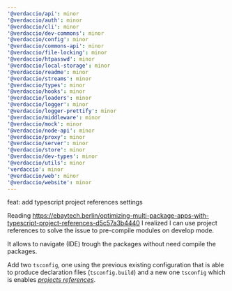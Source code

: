 ```yaml
---
'@verdaccio/api': minor
'@verdaccio/auth': minor
'@verdaccio/cli': minor
'@verdaccio/dev-commons': minor
'@verdaccio/config': minor
'@verdaccio/commons-api': minor
'@verdaccio/file-locking': minor
'@verdaccio/htpasswd': minor
'@verdaccio/local-storage': minor
'@verdaccio/readme': minor
'@verdaccio/streams': minor
'@verdaccio/types': minor
'@verdaccio/hooks': minor
'@verdaccio/loaders': minor
'@verdaccio/logger': minor
'@verdaccio/logger-prettify': minor
'@verdaccio/middleware': minor
'@verdaccio/mock': minor
'@verdaccio/node-api': minor
'@verdaccio/proxy': minor
'@verdaccio/server': minor
'@verdaccio/store': minor
'@verdaccio/dev-types': minor
'@verdaccio/utils': minor
'verdaccio': minor
'@verdaccio/web': minor
'@verdaccio/website': minor
---
```


feat: add typescript project references settings

Reading https://ebaytech.berlin/optimizing-multi-package-apps-with-typescript-project-references-d5c57a3b4440 I realized I can use project references to solve the issue to pre-compile modules on develop mode.

It allows to navigate (IDE) trough the packages without need compile the packages.

Add two `tsconfig`, one using the previous existing configuration that is able to produce declaration files (`tsconfig.build`) and a new one `tsconfig` which is enables [_projects references_](https://www.typescriptlang.org/docs/handbook/project-references.html).
